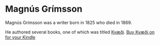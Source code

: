 # Magnús Grímsson 

Magnús Grímsson was a writer born in 1825 who died in 1869.

He authored several books, one of which was titled [Kvæði](https://baekur-online.github.io/magnus-grimsson-online/kvaedi-page-1.html). [Buy Kvæði on for your Kindle](https://www.amazon.com/dp/B0DFVR8WKG/ref=mp_s_a_1_1?sr=8-1)
